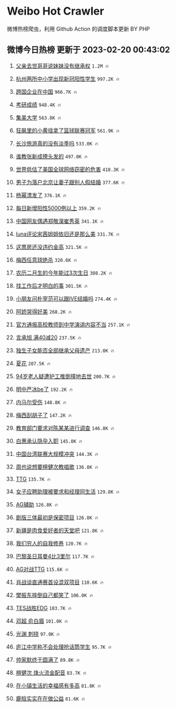 # Weibo Hot Crawler 



微博热榜爬虫，利用 Github Action 的调度脚本更新 BY PHP 


## 微博今日热榜 更新于 2023-02-20 00:43:02 
1. [父亲去世哥哥说妹妹没有继承权](https://s.weibo.com/weibo?q=%23%E7%88%B6%E4%BA%B2%E5%8E%BB%E4%B8%96%E5%93%A5%E5%93%A5%E8%AF%B4%E5%A6%B9%E5%A6%B9%E6%B2%A1%E6%9C%89%E7%BB%A7%E6%89%BF%E6%9D%83%23&t=31&band_rank=1&Refer=top) `1.2M 🔥` 

1. [杭州两所中小学出现新冠阳性学生](https://s.weibo.com/weibo?q=%23%E6%9D%AD%E5%B7%9E%E4%B8%A4%E6%89%80%E4%B8%AD%E5%B0%8F%E5%AD%A6%E5%87%BA%E7%8E%B0%E6%96%B0%E5%86%A0%E9%98%B3%E6%80%A7%E5%AD%A6%E7%94%9F%23&t=31&band_rank=2&Refer=top) `997.2K 🔥` 

1. [跨国企业在中国](https://s.weibo.com/weibo?q=%23%E8%B7%A8%E5%9B%BD%E4%BC%81%E4%B8%9A%E5%9C%A8%E4%B8%AD%E5%9B%BD%23&t=31&band_rank=3&Refer=top) `966.7K 🔥` 

1. [考研成绩](https://s.weibo.com/weibo?q=%23%E8%80%83%E7%A0%94%E6%88%90%E7%BB%A9%23&t=31&band_rank=4&Refer=top) `948.4K 🔥` 

1. [集美大学](https://s.weibo.com/weibo?q=%23%E9%9B%86%E7%BE%8E%E5%A4%A7%E5%AD%A6%23&t=31&band_rank=5&Refer=top) `563.8K 🔥` 

1. [狂飙里的小黄瑶拿了篮球联赛冠军](https://s.weibo.com/weibo?q=%23%E7%8B%82%E9%A3%99%E9%87%8C%E7%9A%84%E5%B0%8F%E9%BB%84%E7%91%B6%E6%8B%BF%E4%BA%86%E7%AF%AE%E7%90%83%E8%81%94%E8%B5%9B%E5%86%A0%E5%86%9B%23&t=31&band_rank=6&Refer=top) `561.9K 🔥` 

1. [长沙旅游真的没有淡季吗](https://s.weibo.com/weibo?q=%23%E9%95%BF%E6%B2%99%E6%97%85%E6%B8%B8%E7%9C%9F%E7%9A%84%E6%B2%A1%E6%9C%89%E6%B7%A1%E5%AD%A3%E5%90%97%23&t=31&band_rank=7&Refer=top) `533.0K 🔥` 

1. [谁教张新成撩头发的](https://s.weibo.com/weibo?q=%23%E8%B0%81%E6%95%99%E5%BC%A0%E6%96%B0%E6%88%90%E6%92%A9%E5%A4%B4%E5%8F%91%E7%9A%84%23&t=31&band_rank=8&Refer=top) `497.0K 🔥` 

1. [世界低估了美国全球网络窃密的危害](https://s.weibo.com/weibo?q=%23%E4%B8%96%E7%95%8C%E4%BD%8E%E4%BC%B0%E4%BA%86%E7%BE%8E%E5%9B%BD%E5%85%A8%E7%90%83%E7%BD%91%E7%BB%9C%E7%AA%83%E5%AF%86%E7%9A%84%E5%8D%B1%E5%AE%B3%23&t=31&band_rank=9&Refer=top) `418.3K 🔥` 

1. [男子为落户北京让妻子跟别人假结婚](https://s.weibo.com/weibo?q=%23%E7%94%B7%E5%AD%90%E4%B8%BA%E8%90%BD%E6%88%B7%E5%8C%97%E4%BA%AC%E8%AE%A9%E5%A6%BB%E5%AD%90%E8%B7%9F%E5%88%AB%E4%BA%BA%E5%81%87%E7%BB%93%E5%A9%9A%23&t=31&band_rank=10&Refer=top) `377.6K 🔥` 

1. [杨幂漂发了](https://s.weibo.com/weibo?q=%23%E6%9D%A8%E5%B9%82%E6%BC%82%E5%8F%91%E4%BA%86%23&t=31&band_rank=11&Refer=top) `376.1K 🔥` 

1. [每日新增阳性5000例以上](https://s.weibo.com/weibo?q=%23%E6%AF%8F%E6%97%A5%E6%96%B0%E5%A2%9E%E9%98%B3%E6%80%A75000%E4%BE%8B%E4%BB%A5%E4%B8%8A%23&t=31&band_rank=12&Refer=top) `359.2K 🔥` 

1. [中国网友偶遇郑敬淏崔秀英](https://s.weibo.com/weibo?q=%23%E4%B8%AD%E5%9B%BD%E7%BD%91%E5%8F%8B%E5%81%B6%E9%81%87%E9%83%91%E6%95%AC%E6%B7%8F%E5%B4%94%E7%A7%80%E8%8B%B1%23&t=31&band_rank=13&Refer=top) `341.1K 🔥` 

1. [luna评论宋茜姐姐依旧还是那么美](https://s.weibo.com/weibo?q=%23luna%E8%AF%84%E8%AE%BA%E5%AE%8B%E8%8C%9C%E5%A7%90%E5%A7%90%E4%BE%9D%E6%97%A7%E8%BF%98%E6%98%AF%E9%82%A3%E4%B9%88%E7%BE%8E%23&t=31&band_rank=14&Refer=top) `331.7K 🔥` 

1. [这票房还没违约金高](https://s.weibo.com/weibo?q=%23%E8%BF%99%E7%A5%A8%E6%88%BF%E8%BF%98%E6%B2%A1%E8%BF%9D%E7%BA%A6%E9%87%91%E9%AB%98%23&t=31&band_rank=15&Refer=top) `321.5K 🔥` 

1. [梅西任意球绝杀](https://s.weibo.com/weibo?q=%23%E6%A2%85%E8%A5%BF%E4%BB%BB%E6%84%8F%E7%90%83%E7%BB%9D%E6%9D%80%23&t=31&band_rank=16&Refer=top) `320.6K 🔥` 

1. [农历二月生的今年能过3次生日](https://s.weibo.com/weibo?q=%23%E5%86%9C%E5%8E%86%E4%BA%8C%E6%9C%88%E7%94%9F%E7%9A%84%E4%BB%8A%E5%B9%B4%E8%83%BD%E8%BF%873%E6%AC%A1%E7%94%9F%E6%97%A5%23&t=31&band_rank=17&Refer=top) `308.2K 🔥` 

1. [找工作后才明白的事](https://s.weibo.com/weibo?q=%23%E6%89%BE%E5%B7%A5%E4%BD%9C%E5%90%8E%E6%89%8D%E6%98%8E%E7%99%BD%E7%9A%84%E4%BA%8B%23&t=31&band_rank=18&Refer=top) `301.5K 🔥` 

1. [小朋友问朴宰范可以跟IVE结婚吗](https://s.weibo.com/weibo?q=%23%E5%B0%8F%E6%9C%8B%E5%8F%8B%E9%97%AE%E6%9C%B4%E5%AE%B0%E8%8C%83%E5%8F%AF%E4%BB%A5%E8%B7%9FIVE%E7%BB%93%E5%A9%9A%E5%90%97%23&t=31&band_rank=19&Refer=top) `274.4K 🔥` 

1. [阿娇哭得好美](https://s.weibo.com/weibo?q=%23%E9%98%BF%E5%A8%87%E5%93%AD%E5%BE%97%E5%A5%BD%E7%BE%8E%23&t=31&band_rank=20&Refer=top) `268.2K 🔥` 

1. [官方通报高校教师到中学演讲内容不当](https://s.weibo.com/weibo?q=%23%E5%AE%98%E6%96%B9%E9%80%9A%E6%8A%A5%E9%AB%98%E6%A0%A1%E6%95%99%E5%B8%88%E5%88%B0%E4%B8%AD%E5%AD%A6%E6%BC%94%E8%AE%B2%E5%86%85%E5%AE%B9%E4%B8%8D%E5%BD%93%23&t=31&band_rank=21&Refer=top) `257.1K 🔥` 

1. [言承旭 满40减20](https://s.weibo.com/weibo?q=%E8%A8%80%E6%89%BF%E6%97%AD%20%E6%BB%A140%E5%87%8F20&t=31&band_rank=22&Refer=top) `237.5K 🔥` 

1. [独生子女能否全部继承父母遗产](https://s.weibo.com/weibo?q=%23%E7%8B%AC%E7%94%9F%E5%AD%90%E5%A5%B3%E8%83%BD%E5%90%A6%E5%85%A8%E9%83%A8%E7%BB%A7%E6%89%BF%E7%88%B6%E6%AF%8D%E9%81%97%E4%BA%A7%23&t=31&band_rank=23&Refer=top) `213.0K 🔥` 

1. [夏花](https://s.weibo.com/weibo?q=%E5%A4%8F%E8%8A%B1&t=31&band_rank=24&Refer=top) `207.5K 🔥` 

1. [94岁老人疑遭护工推倒撞地去世](https://s.weibo.com/weibo?q=%2394%E5%B2%81%E8%80%81%E4%BA%BA%E7%96%91%E9%81%AD%E6%8A%A4%E5%B7%A5%E6%8E%A8%E5%80%92%E6%92%9E%E5%9C%B0%E5%8E%BB%E4%B8%96%23&t=31&band_rank=25&Refer=top) `200.7K 🔥` 

1. [明中严冰be了](https://s.weibo.com/weibo?q=%23%E6%98%8E%E4%B8%AD%E4%B8%A5%E5%86%B0be%E4%BA%86%23&t=31&band_rank=26&Refer=top) `192.2K 🔥` 

1. [内马尔受伤](https://s.weibo.com/weibo?q=%23%E5%86%85%E9%A9%AC%E5%B0%94%E5%8F%97%E4%BC%A4%23&t=31&band_rank=27&Refer=top) `148.8K 🔥` 

1. [梅西刮胡子了](https://s.weibo.com/weibo?q=%23%E6%A2%85%E8%A5%BF%E5%88%AE%E8%83%A1%E5%AD%90%E4%BA%86%23&t=31&band_rank=28&Refer=top) `147.2K 🔥` 

1. [教育部门要求对陈某某进行调查](https://s.weibo.com/weibo?q=%23%E6%95%99%E8%82%B2%E9%83%A8%E9%97%A8%E8%A6%81%E6%B1%82%E5%AF%B9%E9%99%88%E6%9F%90%E6%9F%90%E8%BF%9B%E8%A1%8C%E8%B0%83%E6%9F%A5%23&t=31&band_rank=29&Refer=top) `146.8K 🔥` 

1. [白惠承认隐孕入职](https://s.weibo.com/weibo?q=%23%E7%99%BD%E6%83%A0%E6%89%BF%E8%AE%A4%E9%9A%90%E5%AD%95%E5%85%A5%E8%81%8C%23&t=31&band_rank=30&Refer=top) `145.0K 🔥` 

1. [中国台湾联赛大规模冲突](https://s.weibo.com/weibo?q=%23%E4%B8%AD%E5%9B%BD%E5%8F%B0%E6%B9%BE%E8%81%94%E8%B5%9B%E5%A4%A7%E8%A7%84%E6%A8%A1%E5%86%B2%E7%AA%81%23&t=31&band_rank=31&Refer=top) `144.3K 🔥` 

1. [周也说想要檀健次教唱歌](https://s.weibo.com/weibo?q=%23%E5%91%A8%E4%B9%9F%E8%AF%B4%E6%83%B3%E8%A6%81%E6%AA%80%E5%81%A5%E6%AC%A1%E6%95%99%E5%94%B1%E6%AD%8C%23&t=31&band_rank=32&Refer=top) `136.8K 🔥` 

1. [TTG](https://s.weibo.com/weibo?q=TTG&t=31&band_rank=33&Refer=top) `135.7K 🔥` 

1. [女子应聘助理被要求和经理同生活](https://s.weibo.com/weibo?q=%23%E5%A5%B3%E5%AD%90%E5%BA%94%E8%81%98%E5%8A%A9%E7%90%86%E8%A2%AB%E8%A6%81%E6%B1%82%E5%92%8C%E7%BB%8F%E7%90%86%E5%90%8C%E7%94%9F%E6%B4%BB%23&t=31&band_rank=34&Refer=top) `129.8K 🔥` 

1. [AG辅助](https://s.weibo.com/weibo?q=AG%E8%BE%85%E5%8A%A9&t=31&band_rank=35&Refer=top) `126.8K 🔥` 

1. [剧版三体最初是保密项目](https://s.weibo.com/weibo?q=%23%E5%89%A7%E7%89%88%E4%B8%89%E4%BD%93%E6%9C%80%E5%88%9D%E6%98%AF%E4%BF%9D%E5%AF%86%E9%A1%B9%E7%9B%AE%23&t=31&band_rank=36&Refer=top) `126.8K 🔥` 

1. [新疆是肉食爱好者的天堂吧](https://s.weibo.com/weibo?q=%23%E6%96%B0%E7%96%86%E6%98%AF%E8%82%89%E9%A3%9F%E7%88%B1%E5%A5%BD%E8%80%85%E7%9A%84%E5%A4%A9%E5%A0%82%E5%90%A7%23&t=31&band_rank=37&Refer=top) `121.8K 🔥` 

1. [我们穷人的自我修养](https://s.weibo.com/weibo?q=%23%E6%88%91%E4%BB%AC%E7%A9%B7%E4%BA%BA%E7%9A%84%E8%87%AA%E6%88%91%E4%BF%AE%E5%85%BB%23&t=31&band_rank=38&Refer=top) `120.7K 🔥` 

1. [巴黎圣日耳曼4比3里尔](https://s.weibo.com/weibo?q=%23%E5%B7%B4%E9%BB%8E%E5%9C%A3%E6%97%A5%E8%80%B3%E6%9B%BC4%E6%AF%943%E9%87%8C%E5%B0%94%23&t=31&band_rank=39&Refer=top) `117.7K 🔥` 

1. [AG对战TTG](https://s.weibo.com/weibo?q=%23AG%E5%AF%B9%E6%88%98TTG%23&t=31&band_rank=40&Refer=top) `115.6K 🔥` 

1. [肖战谈直通赛首设混双项目](https://s.weibo.com/weibo?q=%23%E8%82%96%E6%88%98%E8%B0%88%E7%9B%B4%E9%80%9A%E8%B5%9B%E9%A6%96%E8%AE%BE%E6%B7%B7%E5%8F%8C%E9%A1%B9%E7%9B%AE%23&t=31&band_rank=41&Refer=top) `110.6K 🔥` 

1. [樊振东摔倒自己都笑了](https://s.weibo.com/weibo?q=%23%E6%A8%8A%E6%8C%AF%E4%B8%9C%E6%91%94%E5%80%92%E8%87%AA%E5%B7%B1%E9%83%BD%E7%AC%91%E4%BA%86%23&t=31&band_rank=42&Refer=top) `106.0K 🔥` 

1. [TES战胜EDG](https://s.weibo.com/weibo?q=%23TES%E6%88%98%E8%83%9CEDG%23&t=31&band_rank=43&Refer=top) `103.7K 🔥` 

1. [邓超 俞白眉](https://s.weibo.com/weibo?q=%E9%82%93%E8%B6%85%20%E4%BF%9E%E7%99%BD%E7%9C%89&t=31&band_rank=44&Refer=top) `101.0K 🔥` 

1. [光渊 刺挠](https://s.weibo.com/weibo?q=%E5%85%89%E6%B8%8A%20%E5%88%BA%E6%8C%A0&t=31&band_rank=45&Refer=top) `97.0K 🔥` 

1. [庐江中学称不会处理抢话筒学生](https://s.weibo.com/weibo?q=%23%E5%BA%90%E6%B1%9F%E4%B8%AD%E5%AD%A6%E7%A7%B0%E4%B8%8D%E4%BC%9A%E5%A4%84%E7%90%86%E6%8A%A2%E8%AF%9D%E7%AD%92%E5%AD%A6%E7%94%9F%23&t=31&band_rank=46&Refer=top) `95.7K 🔥` 

1. [帅家默终于圆满了](https://s.weibo.com/weibo?q=%23%E5%B8%85%E5%AE%B6%E9%BB%98%E7%BB%88%E4%BA%8E%E5%9C%86%E6%BB%A1%E4%BA%86%23&t=31&band_rank=47&Refer=top) `89.8K 🔥` 

1. [檀健次 烽火流金配音](https://s.weibo.com/weibo?q=%E6%AA%80%E5%81%A5%E6%AC%A1%20%E7%83%BD%E7%81%AB%E6%B5%81%E9%87%91%E9%85%8D%E9%9F%B3&t=31&band_rank=48&Refer=top) `83.7K 🔥` 

1. [在小镇生活的幸福感有多高](https://s.weibo.com/weibo?q=%23%E5%9C%A8%E5%B0%8F%E9%95%87%E7%94%9F%E6%B4%BB%E7%9A%84%E5%B9%B8%E7%A6%8F%E6%84%9F%E6%9C%89%E5%A4%9A%E9%AB%98%23&t=31&band_rank=49&Refer=top) `81.8K 🔥` 

1. [鹿晗实实在在做公益](https://s.weibo.com/weibo?q=%23%E9%B9%BF%E6%99%97%E5%AE%9E%E5%AE%9E%E5%9C%A8%E5%9C%A8%E5%81%9A%E5%85%AC%E7%9B%8A%23&t=31&band_rank=50&Refer=top) `81.6K 🔥` 

